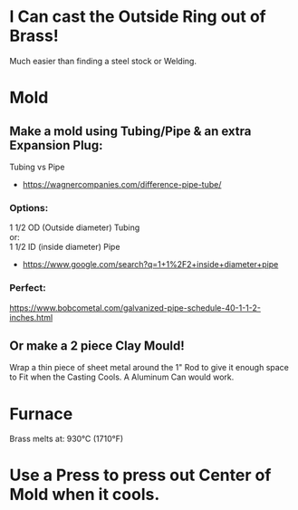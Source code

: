 # I Can cast the Outside Ring out of Brass!

Much easier than finding a steel stock or Welding.

# Mold

## Make a mold using Tubing/Pipe & an extra Expansion Plug:
Tubing vs Pipe
- https://wagnercompanies.com/difference-pipe-tube/

### Options:
1 1/2 OD (Outside diameter) Tubing  
or:  
1 1/2 ID (inside diameter) Pipe
- https://www.google.com/search?q=1+1%2F2+inside+diameter+pipe

### Perfect:
https://www.bobcometal.com/galvanized-pipe-schedule-40-1-1-2-inches.html


## Or make a 2 piece Clay Mould!
Wrap a thin piece of sheet metal around the 1" Rod to give it enough space to Fit when the Casting Cools. A Aluminum Can would work.

# Furnace
Brass melts at: 930°C (1710°F)

# Use a Press to press out Center of Mold when it cools.
